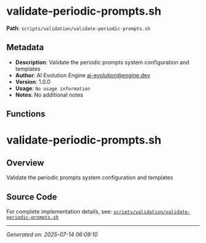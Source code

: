 # validate-periodic-prompts.sh

**Path**: `scripts/validation/validate-periodic-prompts.sh`

## Metadata

- **Description**: Validate the periodic prompts system configuration and templates
- **Author**: AI Evolution Engine <ai-evolution@engine.dev>
- **Version**: 1.0.0
- **Usage**: `No usage information`
- **Notes**: No additional notes

## Functions

# validate-periodic-prompts.sh

## Overview

Validate the periodic prompts system configuration and templates


## Source Code

For complete implementation details, see: [`scripts/validation/validate-periodic-prompts.sh`](../../scripts/validation/validate-periodic-prompts.sh)

---
*Generated on: 2025-07-14 06:09:10*
